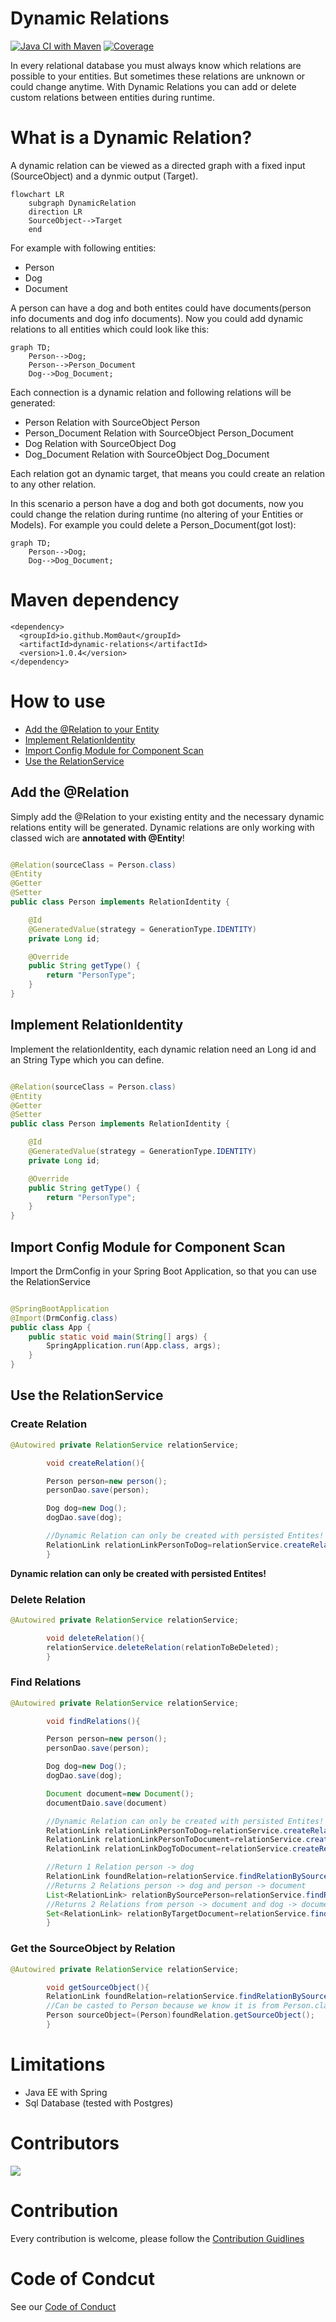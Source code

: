 # Dynamic Relations

[![Java CI with Maven](https://github.com/Mom0aut/DynamicRelations/actions/workflows/maven.yml/badge.svg)](https://github.com/Mom0aut/DynamicRelations/actions/workflows/maven.yml) [![Coverage](.github/badges/jacoco.svg)](https://github.com/Mom0aut/DynamicRelations/actions/workflows/maven.yml)

In every relational database you must always know which relations are possible to your entities. But sometimes these
relations are unknown or could change anytime. With Dynamic Relations you can add or delete custom relations between
entities during runtime.

# What is a Dynamic Relation?

A dynamic relation can be viewed as a directed graph with a fixed input (SourceObject) and a dynmic output (Target).

```mermaid
flowchart LR
    subgraph DynamicRelation
    direction LR
    SourceObject-->Target
    end
```

For example with following entities:

- Person
- Dog
- Document

A person can have a dog and both entites could have documents(person info documents and dog info documents). Now you
could add dynamic relations to all entities which could look like this:

```mermaid
graph TD;
    Person-->Dog;
    Person-->Person_Document
    Dog-->Dog_Document;
```

Each connection is a dynamic relation and following relations will be generated:

- Person Relation with SourceObject Person
- Person_Document Relation with SourceObject Person_Document
- Dog Relation with SourceObject Dog
- Dog_Document Relation with SourceObject Dog_Document

Each relation got an dynamic target, that means you could create an relation to any other relation.

In this scenario a person have a dog and both got documents, now you could change the relation during runtime (no
altering of your Entities or Models). For example you could delete a Person_Document(got lost):

```mermaid
graph TD;
    Person-->Dog;
    Dog-->Dog_Document;
```

# Maven dependency

```
<dependency>
  <groupId>io.github.Mom0aut</groupId>
  <artifactId>dynamic-relations</artifactId>
  <version>1.0.4</version>
</dependency>
```

# How to use

- [Add the @Relation to your Entity](#Relation)
- [Implement RelationIdentity](#RelationIdentity)
- [Import Config Module for Component Scan](#ImportConfig)
- [Use the RelationService](#RelationService)

## <a name="Relation"></a> Add the @Relation

Simply add the @Relation to your existing entity and the necessary dynamic relations entity will be generated. Dynamic
relations are only working with classed wich are **annotated with @Entity**!

```java

@Relation(sourceClass = Person.class)
@Entity
@Getter
@Setter
public class Person implements RelationIdentity {

    @Id
    @GeneratedValue(strategy = GenerationType.IDENTITY)
    private Long id;

    @Override
    public String getType() {
        return "PersonType";
    }
}

```

## <a name="RelationIdentity"></a> Implement RelationIdentity

Implement the relationIdentity, each dynamic relation need an Long id and an String Type which you can define.

```java

@Relation(sourceClass = Person.class)
@Entity
@Getter
@Setter
public class Person implements RelationIdentity {

    @Id
    @GeneratedValue(strategy = GenerationType.IDENTITY)
    private Long id;

    @Override
    public String getType() {
        return "PersonType";
    }
}

```

## <a name="ImportConfig"></a> Import Config Module for Component Scan

Import the DrmConfig in your Spring Boot Application, so that you can use the RelationService

```java

@SpringBootApplication
@Import(DrmConfig.class)
public class App {
    public static void main(String[] args) {
        SpringApplication.run(App.class, args);
    }
}
```

## <a name="RelationService"></a> Use the RelationService

### Create Relation

```java
@Autowired private RelationService relationService;

        void createRelation(){

        Person person=new person();
        personDao.save(person);

        Dog dog=new Dog();
        dogDao.save(dog);

        //Dynamic Relation can only be created with persisted Entites!
        RelationLink relationLinkPersonToDog=relationService.createRelation(person,dog);
        }

```

**Dynamic relation can only be created with persisted Entites!**

### Delete Relation

```java
@Autowired private RelationService relationService;

        void deleteRelation(){
        relationService.deleteRelation(relationToBeDeleted);
        }

```

### Find Relations

```java
@Autowired private RelationService relationService;

        void findRelations(){

        Person person=new person();
        personDao.save(person);

        Dog dog=new Dog();
        dogDao.save(dog);

        Document document=new Document();
        documentDaio.save(document)

        //Dynamic Relation can only be created with persisted Entites!
        RelationLink relationLinkPersonToDog=relationService.createRelation(person,dog);
        RelationLink relationLinkPersonToDocument=relationService.createRelation(person,document);
        RelationLink relationLinkDogToDocument=relationService.createRelation(dog,document);

        //Return 1 Relation person -> dog
        RelationLink foundRelation=relationService.findRelationBySourceObjectAndRelationIdentity(person,dog);
        //Returns 2 Relations person -> dog and person -> document
        List<RelationLink> relationBySourcePerson=relationService.findRelationBySourceObject(person);
        //Returns 2 Relations from person -> document and dog -> document
        Set<RelationLink> relationByTargetDocument=relationService.findRelationByTargetRelationIdentity(document);
        }

```

### Get the SourceObject by Relation

```java
@Autowired private RelationService relationService;

        void getSourceObject(){
        RelationLink foundRelation=relationService.findRelationBySourceObjectAndRelationIdentity(person,dog);
        //Can be casted to Person because we know it is from Person.class
        Person sourceObject=(Person)foundRelation.getSourceObject();
        }

```

# Limitations

- Java EE with Spring
- Sql Database (tested with Postgres)

# Contributors

<a href="https://github.com/Mom0aut/DynamicRelations/graphs/contributors">
  <img src="https://contrib.rocks/image?repo=Mom0aut/DynamicRelations" />
</a>

# Contribution

Every contribution is welcome, please follow
the [Contribution Guidlines](https://github.com/Mom0aut/DynamicRelations/blob/master/Contributing.md)

# Code of Condcut

See our [Code of Conduct](https://github.com/Mom0aut/DynamicRelations/blob/master/CODE_OF_CONDUCT.md)
